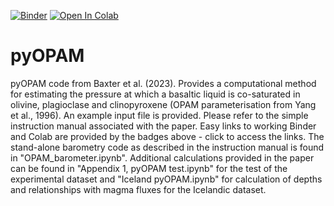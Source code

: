 [![Binder](https://mybinder.org/badge_logo.svg)](https://mybinder.org/v2/gh/Rjmbx/pyOPAM/HEAD)
[![Open In Colab](https://colab.research.google.com/assets/colab-badge.svg)](https://colab.research.google.com/github/Rjmbx/pyOPAM/blob/main/OPAM_barometer.ipynb)

# pyOPAM
pyOPAM code from Baxter et al. (2023). Provides a computational method for estimating the pressure at which a basaltic liquid is co-saturated in olivine, plagioclase and clinopyroxene (OPAM parameterisation from Yang et al., 1996). An example input file is provided. Please refer to the simple instruction manual associated with the paper. Easy links to working Binder and Colab are provided by the badges above - click to access the links.
The stand-alone barometry code as described in the instruction manual is found in "OPAM_barometer.ipynb". Additional calculations provided in the paper can be found in "Appendix 1, pyOPAM test.ipynb" for the test of the experimental dataset and "Iceland pyOPAM.ipynb" for calculation of depths and relationships with magma fluxes for the Icelandic dataset.
